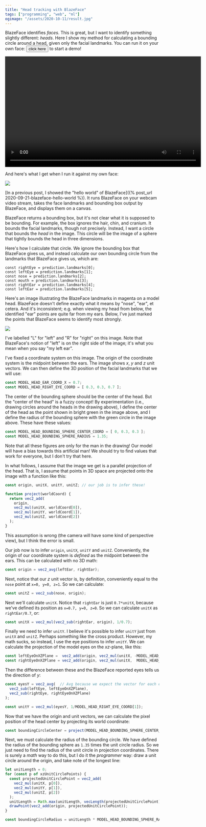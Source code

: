 ```yaml
---
title: "Head tracking with BlazeFace"
tags: ["programming", "web", "ml"]
ogimage: "/assets/2020-10-11/result.jpg"
---
```


BlazeFace identifies _faces_.
This is great, but I want to identify something slightly different: _heads_.
Here I show my method for calculating a bounding circle around a head,
given only the facial landmarks.
You can run it on your own face:
<button onclick="main(); this.onclick=null">click here</button> to start a demo!

<div style="position: relative; width: 640px; height: 360px; background-color: black;">
  <video id="webcam" style="position: absolute; top: 0; left: 0; width: 100%; height: 100%; object-fit: contain;"></video>
  <canvas id="overlay" style="position: absolute; top: 0; left: 0; width: 100%; height: 100%; object-fit: contain;"></canvas>
</div>

And here's what I get when I run it against my own face:

<p><img src="{% link assets/2020-10-11/result.jpg %}"/></p>

[In a previous post, I showed the "hello world" of BlazeFace]({% post_url 2020-09-21-blazeface-hello-world %}).
It runs BlazeFace on your webcam video stream, 
takes the face landmarks and bounding box output by BlazeFace,
and displays them on a canvas.

BlazeFace returns a bounding box,
but it's not clear what it is supposed to be bounding.
For example, the box ignores the hair, chin, and cranium.
It bounds the facial landmarks, though not precisely.
Instead, I want a circle that bounds the _head_ in the image.
This circle will be the image of a sphere that tightly bounds the head in three dimensions.

Here's how I calculate that circle.
We ignore the bounding box that BlazeFace gives us,
and instead calculate our own bounding circle from the landmarks that BlazeFace gives us,
which are:

```
const rightEye = prediction.landmarks[0];
const leftEye = prediction.landmarks[1];
const nose = prediction.landmarks[2];
const mouth = prediction.landmarks[3];
const rightEar = prediction.landmarks[4];
const leftEar = prediction.landmarks[5];
```

Here's an image illustrating the BlazeFace landmarks in magenta
on a model head.
BlazeFace doesn't define exactly what it means by "nose", "ear", et cetera.
And it's inconsistent; 
e.g. when viewing my head from below, 
the identified "ear" points are quite far from my ears.
Below, I've just marked the points that BlazeFace seems to identify most strongly.

<p><img src="{% link assets/2020-10-11/coords_and_points.png %}"/></p>

I've labelled "L" for "left" and "R" for "right" on this image.
Note that BlazeFace's notion of "left" 
is on the right side of the image;
it's what you mean when you say "my left ear".

I've fixed a coordinate system on this image.
The origin of the coordinate system is the midpoint between the ears.
The image shows _x_, _y_ and _z_ unit vectors.
We can then define the 3D position of the facial landmarks that we will use:

```js
const MODEL_HEAD_EAR_COORD_X = 0.7;
const MODEL_HEAD_RIGHT_EYE_COORD = [ 0.3, 0.3, 0.7 ];
```

The center of the bounding sphere should be the center of the head.
But the "center of the head" is a fuzzy concept!
By experimentation (i.e., drawing circles around the heads in the drawing above), 
I define the center of the head as 
the point shown in bright green in the image above,
and I define the radius of the bounding sphere with the green circle in the image above.
These have these values:

```js
const MODEL_HEAD_BOUNDING_SPHERE_CENTER_COORD = [ 0, 0.3, 0.3 ];
const MODEL_HEAD_BOUNDING_SPHERE_RADIUS = 1.35;
```

Note that all these figures are only for the man in the drawing!
Our model will have a bias towards this artificial man!
We should try to find values that work for everyone,
but I don't try that here.

In what follows, 
I assume that the image we get is a parallel projection of the head.
That is, I assume that points in 3D space are projected onto the image 
with a function like this:

```js
const origin, unitX, unitY, unitZ; // our job is to infer these!

function project(worldCoord) {
  return vec2_add(
    origin,
    vec2_mul(unitX, worldCoord[0]),
    vec2_mul(unitY, worldCoord[1]),
    vec2_mul(unitZ, worldCoord[2])
  );
}
```

This assumption is wrong
(the camera will have some kind of perspective view),
but I think the error is small.

Our job now is to infer `origin`, `unitX`, `unitY` and `unitZ`.
Conveniently,
the origin of our coordinate system is _defined_ as the midpoint between the ears.
This can be calculated with no 3D math:

```js
const origin = vec2_avg(leftEar, rightEar);
```

Next,
notice that our _z_ unit vector is, by definition,
conveniently equal to the `nose` point at `x=0, y=0, z=1`.
So we can calculate:

```js
const unitZ = vec2_sub(nose, origin);
```

Next we'll calculate `unitX`.
Notice that `rightEar` is just `0.7*unitX`,
because we've defined its position as `x=0.7, y=0, z=0`.
So we can calculate `unitX` as `rightEar/0.7`,
or:

```js
const unitX = vec2_mul(vec2_sub(rightEar, origin), 1/0.7);
```

Finally we need to infer `unitY`.
I believe it's possible to infer `unitY` just from `unitX` and `unitZ`.
Perhaps something like the cross product.
However, my math sucks, so instead, 
I use the eye positions to infer `unitY`.
We can calculate the projection of the model eyes on the _xz_-plane,
like this:

```js
const leftEyeOnXZPlane =  vec2_add(origin, vec2_mul(unitX, -MODEL_HEAD_RIGHT_EYE_COORD[0]), eyesZ);
const rightEyeOnXZPlane = vec2_add(origin, vec2_mul(unitX,  MODEL_HEAD_RIGHT_EYE_COORD[0]), eyesZ);
```

Then the difference between these and the BlazeFace reported eyes
tells us the direction of _y_:

```js
const eyesY = vec2_avg(  // Avg because we expect the vector for each eye to be the same
  vec2_sub(leftEye, leftEyeOnXZPlane),
  vec2_sub(rightEye, rightEyeOnXZPlane)
);

const unitY = vec2_mul(eyesY, 1/MODEL_HEAD_RIGHT_EYE_COORD[1]);
```

Now that we have the origin and unit vectors,
we can calculate the pixel position of the head center
by projecting its world coordinate:

```js
const boundingCircleCenter = project(MODEL_HEAD_BOUNDING_SPHERE_CENTER_COORD);
```

Next, we must calculate the radius of the bounding circle.
We have defined the radius of the bounding sphere as `1.35` times the unit circle radius.
So we just need to find the radius of the unit circle in projection coordinates.
There is surely a _math_ way to do this,
but I do it the _programmer_ way:
draw a unit circle around the origin,
and take note of the longest line:

```js
let unitLength = 0;
for (const p of xzUnitCirclePoints) {
  const projectedUnitCirclePoint = vec2_add(
    vec2_mul(unitX, p[0]),
    vec2_mul(unitY, p[1]),
    vec2_mul(unitZ, p[2])
  );
  unitLength = Math.max(unitLength, vecLength(projectedUnitCirclePoint));
  drawPoint(vec2_add(origin, projectedUnitCirclePoint));
}

const boundingCircleRadius = unitLength * MODEL_HEAD_BOUNDING_SPHERE_RADIUS;
```


<script src="https://cdn.jsdelivr.net/npm/@tensorflow/tfjs@2.4"></script>
<script src="https://cdn.jsdelivr.net/npm/@tensorflow-models/blazeface@0.0.5"></script>
<script>
  const webcamVideoEl = document.getElementById("webcam");
  const overlayCanvasEl = document.getElementById("overlay");
  const overlayCtx = overlayCanvasEl.getContext('2d');

  function drawLine(p1, p2) {
    overlayCtx.beginPath();     
    overlayCtx.moveTo(p1[0], p1[1]);  
    overlayCtx.lineTo(p2[0], p2[1]);
    overlayCtx.stroke();
  }

  function drawArrow(p1, p2, color) {
    overlayCtx.lineWidth = 3;
    overlayCtx.strokeStyle = color;
    drawLine(p1, p2);
  }

  function drawPoint(p) {
    const LINE_RADIUS=4;
    const FONT_SIZE=4;
    overlayCtx.lineWidth = 1;
    overlayCtx.strokeStyle = "white";
    drawLine([p[0], p[1]-LINE_RADIUS], [p[0], p[1]+LINE_RADIUS]);
    drawLine([p[0]-LINE_RADIUS, p[1]], [p[0]+LINE_RADIUS, p[1]]);
  }

  function drawLandmarkPoint(p, char) {
    const LINE_RADIUS=40;
    const FONT_SIZE=40;
    overlayCtx.lineWidth = 1;
    overlayCtx.strokeStyle = "red";
    drawLine([p[0], p[1]-LINE_RADIUS], [p[0], p[1]+LINE_RADIUS]);
    drawLine([p[0]-LINE_RADIUS, p[1]], [p[0]+LINE_RADIUS, p[1]]);
    overlayCtx.fillStyle = "black";
    overlayCtx.font = FONT_SIZE+'px serif';
    if (char) overlayCtx.fillText(char, p[0] - FONT_SIZE/2, p[1] + FONT_SIZE/2);
  }

  function avg(x, y) {
    return (x+y)/2;
  }

  function vec2_avg(v1, v2) {
    return [
      avg(v1[0], v2[0]),
      avg(v1[1], v2[1])
    ];
  }

  function vec2_sub(v1, v2) {
    return [
      v1[0]-v2[0],
      v1[1]-v2[1],
    ];
  }

  function vec2_add(...args) {
    const out = [0,0];
    for (v of args) {
      out[0] += v[0];
      out[1] += v[1];
    }
    return out;
  }

  function vec2_mul(v, m) {
    return [
      v[0] * m, 
      v[1] * m
    ];
  }

  const xzUnitCirclePoints = [];
  for (let theta = 0; theta <  2*Math.PI; theta += 0.05) {
    xzUnitCirclePoints.push([
      Math.sin(theta),
      0,
      Math.cos(theta)
    ]);
  }

  function vecLength(v) {
    const [x,y] = v;
    return Math.sqrt(x*x + y*y);
  }

  const MODEL_HEAD_EAR_COORD_X = 0.7;
  const MODEL_HEAD_RIGHT_EYE_COORD = [ 0.3, 0.3, 0.7 ];
  const MODEL_HEAD_BOUNDING_SPHERE_CENTER_COORD = [ 0, 0.3, 0.3 ];
  const MODEL_HEAD_BOUNDING_SPHERE_RADIUS = 1.35;

  function drawPrediction(prediction) {

    const rightEye = prediction.landmarks[0];
    const leftEye = prediction.landmarks[1];
    const nose = prediction.landmarks[2];
    // const mouth = prediction.landmarks[3]; // Unused here
    const rightEar = prediction.landmarks[4];
    const leftEar = prediction.landmarks[5];

    const origin = vec2_avg(leftEar, rightEar);

    const unitZ = vec2_sub(nose, origin);

    const unitX = vec2_mul(vec2_sub(rightEar, origin), 1/MODEL_HEAD_EAR_COORD_X);

    const eyesZ = vec2_mul(unitZ, MODEL_HEAD_RIGHT_EYE_COORD[2]);

    const leftEyeOnXZPlane =  vec2_add(origin, vec2_mul(unitX, -MODEL_HEAD_RIGHT_EYE_COORD[0]), eyesZ);
    const rightEyeOnXZPlane = vec2_add(origin, vec2_mul(unitX,  MODEL_HEAD_RIGHT_EYE_COORD[0]), eyesZ);

    const eyesY = vec2_avg(  // Avg because we expect the vector for each eye to be the same
      vec2_sub(leftEye, leftEyeOnXZPlane),
      vec2_sub(rightEye, rightEyeOnXZPlane)
    );

    const unitY = vec2_mul(eyesY, 1/MODEL_HEAD_RIGHT_EYE_COORD[1]);

    function project(worldCoord) {
      return vec2_add(
        origin,
        vec2_mul(unitX, worldCoord[0]),
        vec2_mul(unitY, worldCoord[1]),
        vec2_mul(unitZ, worldCoord[2])
      );
    }

    const boundingCircleCenter = project(MODEL_HEAD_BOUNDING_SPHERE_CENTER_COORD);

    let unitLength = 0;
    for (const p of xzUnitCirclePoints) {
      const projectedUnitCirclePoint = vec2_add(
        vec2_mul(unitX, p[0]),
        vec2_mul(unitY, p[1]),
        vec2_mul(unitZ, p[2])
      );
      unitLength = Math.max(unitLength, vecLength(projectedUnitCirclePoint));
      drawPoint(vec2_add(origin, projectedUnitCirclePoint));
    }

    const boundingCircleRadius = unitLength * MODEL_HEAD_BOUNDING_SPHERE_RADIUS;

    // Calculations done; now drawing for debugging/illustration

    drawArrow(origin, vec2_add(origin, unitX), "blue");
    drawArrow(origin, vec2_add(origin, unitY), "red");
    drawArrow(origin, vec2_add(origin, unitZ), "green");

    drawLandmarkPoint(leftEar, "👂");
    drawLandmarkPoint(rightEar, "👂");
    drawLandmarkPoint(origin, "❌");
    drawLandmarkPoint(boundingCircleCenter, "🧠");
    drawLandmarkPoint(leftEyeOnXZPlane, "❌");
    drawLandmarkPoint(rightEyeOnXZPlane, "❌");
    drawLandmarkPoint(leftEye, "👁");
    drawLandmarkPoint(rightEye, "👁");
    drawLandmarkPoint(nose, "👃");

    overlayCtx.strokeStyle = "green";
    overlayCtx.beginPath();
    overlayCtx.arc(boundingCircleCenter[0], boundingCircleCenter[1], boundingCircleRadius, 0, 2*Math.PI);
    overlayCtx.stroke();

    overlayCtx.font = '24px serif';
    overlayCtx.fillText("p="+prediction.probability[0].toFixed(2), prediction.topLeft[0], prediction.topLeft[1]);
  }

  async function main() {
    const [model, stream] = await Promise.all([
      blazeface.load(), 
      navigator.mediaDevices.getUserMedia({ video: { facingMode: "user" } })
    ]);

    webcamVideoEl.srcObject = stream;
    webcamVideoEl.play();

    async function onFrame(now, metadata) {
      const predictions = await model.estimateFaces(webcamVideoEl, false /* returnTensors */);
      overlayCanvasEl.width = metadata.width;
      overlayCanvasEl.height = metadata.height;
      for (const prediction of predictions) drawPrediction(prediction);
      webcamVideoEl.requestVideoFrameCallback(onFrame);
    }

    webcamVideoEl.requestVideoFrameCallback(onFrame);
  }
</script>